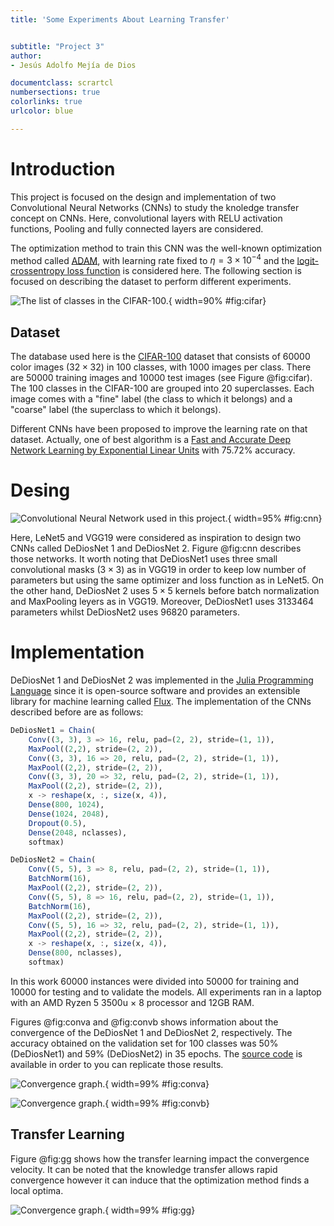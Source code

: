 ```yaml
---
title: 'Some Experiments About Learning Transfer'


subtitle: "Project 3"
author:
- Jesús Adolfo Mejía de Dios

documentclass: scrartcl
numbersections: true
colorlinks: true
urlcolor: blue

---
```





# Introduction

This project is focused on the design and implementation of two Convolutional  Neural Networks (CNNs)  to study the knoledge transfer concept on CNNs. Here,  convolutional layers with RELU activation functions, Pooling  and  fully connected layers are considered.

The optimization method to train this CNN was the well-known optimization method called [ADAM](https://arxiv.org/abs/1412.6980v8), with learning rate fixed to $\eta =3\times10^{-4}$ and the [logit-crossentropy loss function](https://research.google/pubs/pub38136.pdf) is considered here. The following section is focused on describing the dataset to perform different experiments.

![ The list of classes in the CIFAR-100.](imgs/cifar100.png){ width=90%  #fig:cifar}

## Dataset


The database used here is the [CIFAR-100](https://www.cs.toronto.edu/~kriz/cifar.html) dataset that consists of 60000 color images ($32 \times 32$) in 100 classes, with 1000 images per class. There are 50000 training images and 10000 test images (see Figure @fig:cifar).   The 100 classes in the CIFAR-100 are grouped into 20 superclasses. Each image comes with a "fine" label (the class to which it belongs) and a "coarse" label (the superclass to which it belongs).



Different CNNs have been proposed to improve the learning rate on that dataset. Actually,  one of best algorithm is a [Fast and Accurate Deep Network Learning by Exponential Linear Units](http://arxiv.org/abs/1511.07289) with 75.72% accuracy.

# Desing

![Convolutional Neural Network used in this project.](imgs/dediosnet.png){ width=95% #fig:cnn}

Here, LeNet5 and VGG19 were considered as inspiration to design two CNNs called DeDiosNet 1 and DeDiosNet 2. Figure @fig:cnn describes those networks. It worth noting that DeDiosNet1 uses three small convolutional masks ($3\times 3$) as in VGG19 in order to keep low number of parameters but using the same optimizer and loss function as in LeNet5. On the other hand,  DeDiosNet 2 uses $5\times 5$ kernels before  batch normalization  and MaxPooling leyers as in VGG19.
Moreover, DeDiosNet1 uses 3133464 parameters whilst DeDiosNet2 uses 96820 parameters.


# Implementation

DeDiosNet 1 and DeDiosNet 2 was implemented in the [Julia Programming Language](https://julialang.org/) since it is open-source software and provides an extensible  library for machine learning called [Flux](https://fluxml.ai). The implementation of the CNNs described before  are as follows:


```julia
DeDiosNet1 = Chain(
	Conv((3, 3), 3 => 16, relu, pad=(2, 2), stride=(1, 1)),
	MaxPool((2,2), stride=(2, 2)),
	Conv((3, 3), 16 => 20, relu, pad=(2, 2), stride=(1, 1)),
	MaxPool((2,2), stride=(2, 2)),
	Conv((3, 3), 20 => 32, relu, pad=(2, 2), stride=(1, 1)),
	MaxPool((2,2), stride=(2, 2)),
	x -> reshape(x, :, size(x, 4)),
	Dense(800, 1024),
	Dense(1024, 2048),
	Dropout(0.5),
	Dense(2048, nclasses),
	softmax)
```




```julia
DeDiosNet2 = Chain(
	Conv((5, 5), 3 => 8, relu, pad=(2, 2), stride=(1, 1)),
	BatchNorm(16),
	MaxPool((2,2), stride=(2, 2)),
	Conv((5, 5), 8 => 16, relu, pad=(2, 2), stride=(1, 1)),
	BatchNorm(16),
	MaxPool((2,2), stride=(2, 2)),
	Conv((5, 5), 16 => 32, relu, pad=(2, 2), stride=(1, 1)),
	MaxPool((2,2), stride=(2, 2)),
	x -> reshape(x, :, size(x, 4)),
	Dense(800, nclasses),
	softmax)
```


In this work 60000 instances were divided into 50000 for training and 10000 for testing and to validate the models. All experiments ran in a laptop with an AMD Ryzen 5 3500u $\times$ 8 processor and 12GB RAM.




Figures @fig:conva and @fig:convb shows information about the convergence of the DeDiosNet 1  and DeDiosNet 2, respectively.
The accuracy obtained on the validation set for 100 classes was 50% (DeDiosNet1) and 59% (DeDiosNet2) in 35 epochs. The [source code](https://github.com/jmejia8/cnn-projects) is available in order to you can replicate those results.

![Convergence graph.](imgs/jenet1.png){ width=99%  #fig:conva}


![Convergence graph.](imgs/jenet2.png){ width=99%  #fig:convb}


## Transfer Learning

Figure @fig:gg shows how the transfer learning impact the convergence velocity. It can be noted that the knowledge transfer allows rapid convergence
however it can induce that the optimization method finds a local optima.




![Convergence graph.](imgs/jenet3.png){ width=99%  #fig:gg}
